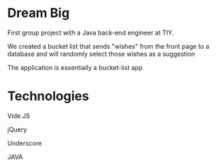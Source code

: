 <h1>Dream Big</h1>

<p>First group project with a Java back-end engineer at TIY.</p>
<p>We created a bucket list that sends "wishes" from the front page to a database and will randomly select those wishes as a suggestion</p>
<p>The application is essentially a bucket-list app</p>

<h1>Technologies</h1>
<p>Vide.JS</p>
<p>jQuery</p>
<p>Underscore</p>
<p>JAVA</p>
